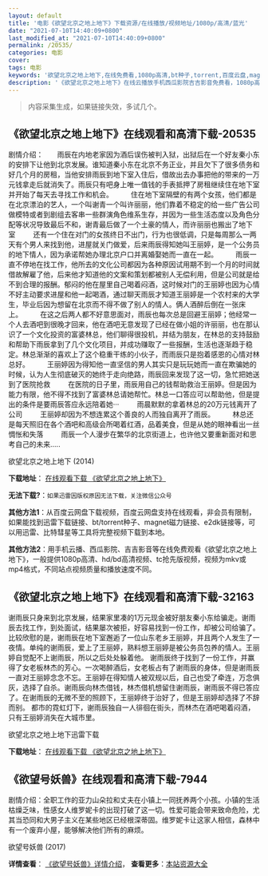 ```yaml
---
layout: default
title: '电影《欲望北京之地上地下》下载资源/在线播放/视频地址/1080p/高清/蓝光'
date: "2021-07-10T14:40:09+0800"
last_modified_at: "2021-07-10T14:40:09+0800"
permalink: /20535/
categories: 电影
cover:
tags: 电影
keywords: '欲望北京之地上地下,在线免费看,1080p高清,bt种子,torrent,百度云盘,magnet,磁力链,迅雷下载资源'
description: '《欲望北京之地上地下》在线云播放手机西瓜影院吉吉影音免费看，1080p高清bd/hd未删减完整版和tc抢先枪版，mkv/mp4格式，附带bt/torrent种子、magnet/磁力链、百度云盘、网盘资源迅雷下载链接'
---
```


>内容采集生成，如果链接失效，多试几个。


## 《欲望北京之地上地下》在线观看和高清下载-20535

剧情介绍：　　雨辰在内地老家因为酒后误伤被判入狱，出狱后在一个好友秦小东的安排下让他到北京发展。谁知道秦小东在北京不务正业，并且欠下了很多债务和好几个月的房租，当他安排雨辰到地下室入住后，借故出去办事把他的带来的一万元钱拿走后就消失了。雨辰只有吧身上唯一值钱的手表抵押了房租继续住在地下室并开始了每天去寻找工作和机会。  　　住在地下室隔壁的有两个女孩，他们都是在北京漂泊的艺人，一个叫谢青一个叫许丽丽，他们靠着不稳定的给一些广告公司做模特或者到剧组去客串一些群演角色维系生存，并因为一些生活态度以及角色分配等状况导致最后不和，谢青最后做了一个土豪的情人，而许丽丽也搬出了地下室  　　还有一个住在对门的女孩终日不出门，行为也很低调，只是每周那么一两天有个男人来找到他，进屋就关门做爱，后来雨辰得知她叫王丽婷，是一个公务员的地下情人，因为承诺帮她办理北京户口并离婚娶她而一直在一起。  　　雨辰一直不停地在找工作，他所去的文化公司都因为各种原因试用期不到一个月的时间就借故解雇了他，后来他才知道他的文案和策划都被别人无偿利用，但是公司就是给不到合理的报酬。郁闷的他在屋里自己喝着闷酒，这时候对门的王丽婷也因为心情不好主动要求进屋和他一起喝酒，通过聊天雨辰才知道王丽婷是一个农村来的大学生，毕业后因为想留在北京而不得不做了别人的情人。俩人酒醉后倒在一张床上。  　　在这之后两人都不好意思面对，雨辰也每次总是回避王丽婷；他经常一个人去酒吧到很晚才回来，他在酒吧无意发现了已经在做小姐的许丽丽，也在那认识了一个文化投资的富婆林总，他们聊得很投机，并结为朋友，在林总的支持鼓励和帮助下雨辰拿到了几个文化项目，并成功赚取了一些报酬，生活也逐渐趋于稳定。林总渐渐的喜欢上了这个稳重干练的小伙子，而雨辰只是抱着感恩的心情对林总好。  　　王丽婷因为得知他一直坚信的男人其实只是玩玩她而一直在欺骗她的时候，认为人生彻底破灭的她终于走向绝路，雨辰回来发现了这一切，急忙把她送到了医院抢救  　　在医院的日子里，雨辰用自己的钱帮助救治王丽婷。但是因为能力有限，他不得不找到了富婆林总请她帮忙。林总一口答应可以帮助他，但是提出的条件是要雨辰答应永远陪着她···  　　雨晨默默的拿着林总的20万元钱离开了公司  　　王丽婷却因为不想连累这个善良的人而独自离开了雨辰。  　　林总还是每天照旧在各个酒吧和高级会所喝着红酒，品着美食，但是从她的眼神看出一丝惆怅和失落  　　雨辰一个人漫步在繁华的北京街道上，也许他又要重新面对和思考自己的未来.....


欲望北京之地上地下 (2014)

**下载地址**： [在线观看下载 《欲望北京之地上地下》](https://www.btbtdy.me/btdy/dy1820.html) 


**无法下载?**：`如果迅雷因版权原因无法下载，关注微信公众号 `

**其他方法1**：从百度云网盘下载视频，百度云网盘支持在线观看，非会员有限制，如果能找到迅雷下载链接、bt/torrent种子、magnet磁力链接、e2dk链接等，可以用迅雷、比特彗星等工具将完整视频下载到本地。

**其他方法2**：用手机云播、西瓜影院、吉吉影音等在线免费观看《欲望北京之地上地下》，一般提供1080p高清、hd/bd高清视频、tc抢先版视频，视频为mkv或mp4格式，不同站点视频质量和播放速度不同。


## 《欲望北京之地上地下》在线观看和高清下载-32163

谢雨辰只身来到北京发展，结果家里凑的1万元现金被好朋友秦小东给骗走。谢雨辰去找工作，到处面试，结果屡次被拒，好容易找到一份工作，却被公司给骗了。比较欣慰的是，谢雨辰在地下室邂逅了一位山东老乡王丽婷，并且两个人发生了一夜情。单纯的谢雨辰，爱上了王丽婷，熟料想王丽婷是被公务员包养的情人。王丽婷自觉配不上谢雨辰，所以之后处处躲着他。 谢雨辰终于找到了一份工作，并赢得了女老板林杰的芳心。一次喝醉酒后，女老板占有了谢雨辰的身体，但是谢雨辰一直对王丽婷念念不忘。王丽婷在得知情人被双规以后，自己也受了牵连，万念俱灰，选择了自杀。谢雨辰向林杰借钱，林杰借机想留住谢雨辰，谢雨辰不得已答应了。在谢雨辰的无微不至的照顾下，王丽婷终于治好了，但是王丽婷却选择了不辞而别。 都市的霓虹灯下，谢雨辰独自一人徘徊在街头，而林杰在酒吧喝着闷酒，只有王丽婷消失在大城市里。</p>


欲望北京之地上地下迅雷下载

**下载地址**： [在线观看下载 《欲望北京之地上地下》](https://www.993dy.com//vod-detail-id-16528.html) 


## 《欲望号妖兽》在线观看和高清下载-7944

剧情介绍：全职工作的亚力山朵拉和丈夫在小镇上一同抚养两个小孩。小镇的生活枯燥乏味，性感女人维罗妮卡的出现打破了这一切。性爱可能会带来致命危险，尤其当恐同和大男子主义在某些地区已经根深蒂固。维罗妮卡让这家人相信，森林中有一个废弃小屋，能够解决他们所有的麻烦。


欲望号妖兽 (2017)

**详情查看**： [《欲望号妖兽》详情介绍](/movie/7944/)， **查看更多**：[本站资源大全](/movie/t/all/)

